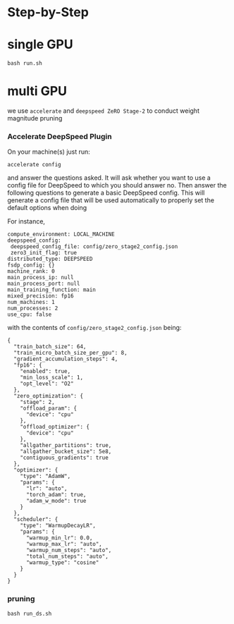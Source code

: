 Step-by-Step
============

# single GPU

```
bash run.sh
```

# multi GPU

we use `accelerate` and `deepspeed ZeRO Stage-2` to conduct weight magnitude pruning

### Accelerate DeepSpeed Plugin

On your machine(s) just run:
```
accelerate config
```

and answer the questions asked. It will ask whether you want to use a config file for DeepSpeed to which you should answer no. Then answer the following questions to generate a basic DeepSpeed config. This will generate a config file that will be used automatically to properly set the default options when doing

For instance,

```
compute_environment: LOCAL_MACHINE
deepspeed_config:
 deepspeed_config_file: config/zero_stage2_config.json
 zero3_init_flag: true
distributed_type: DEEPSPEED
fsdp_config: {}
machine_rank: 0
main_process_ip: null
main_process_port: null
main_training_function: main
mixed_precision: fp16
num_machines: 1
num_processes: 2
use_cpu: false
```
with the contents of `config/zero_stage2_config.json` being:

```
{
  "train_batch_size": 64,
  "train_micro_batch_size_per_gpu": 8,
  "gradient_accumulation_steps": 4,
  "fp16": {
    "enabled": true,
    "min_loss_scale": 1,
    "opt_level": "O2"
  },
  "zero_optimization": {
    "stage": 2,
    "offload_param": {
      "device": "cpu"
    },
    "offload_optimizer": {
      "device": "cpu"
    },
    "allgather_partitions": true,
    "allgather_bucket_size": 5e8,
    "contiguous_gradients": true
  },
  "optimizer": {
    "type": "AdamW",
    "params": {
      "lr": "auto",
      "torch_adam": true,
      "adam_w_mode": true
    }
  },
  "scheduler": {
    "type": "WarmupDecayLR",
    "params": {
      "warmup_min_lr": 0.0,
      "warmup_max_lr": "auto",
      "warmup_num_steps": "auto",
      "total_num_steps": "auto",
      "warmup_type": "cosine"
    }
  }
}
```

### pruning

```
bash run_ds.sh 
```
